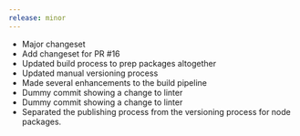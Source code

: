 ```yaml
---
release: minor
---
```


- Major changeset
- Add changeset for PR #16
- Updated build process to prep packages altogether
- Updated manual versioning process
- Made several enhancements to the build pipeline
- Dummy commit showing a change to linter
- Dummy commit showing a change to linter
- Separated the publishing process from the versioning process for node packages.
